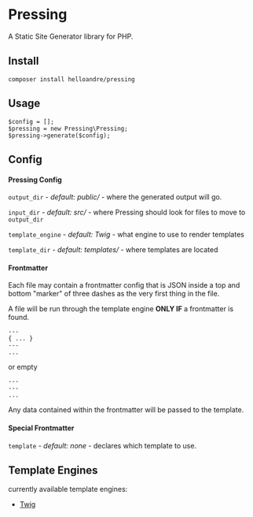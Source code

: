 # Pressing

A Static Site Generator library for PHP.

## Install

```
composer install helloandre/pressing
```

## Usage

```
$config = [];
$pressing = new Pressing\Pressing;
$pressing->generate($config);
```

## Config

#### Pressing Config

`output_dir` - _default: public/_ -  where the generated output will go.

`input_dir` - _default: src/_ - where Pressing should look for files to move to `output_dir`

`template_engine` - _default: Twig_ - what engine to use to render templates 

`template_dir` - _default: templates/_ - where templates are located

#### Frontmatter

Each file may contain a frontmatter config that is JSON inside a top and bottom "marker" of three dashes as the very first thing in the file.

A file will be run through the template engine **ONLY IF** a frontmatter is found.

```
---
{ ... }
---
...
```

or empty

```
---
---
...
```

Any data contained within the frontmatter will be passed to the template.

#### Special Frontmatter

`template` - _default: none_ - declares which template to use.


## Template Engines

currently available template engines:

 - [Twig](twig.sensiolabs.org)